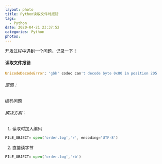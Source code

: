 ```yaml
---
layout: photo
title: Python读取文件时报错
tags:
  - Python
date: 2020-04-21 23:37:52
categories: Python
photos:
---
```

开发过程中遇到一个问题，记录一下！
<!--more-->
#### 读取文件报错
```python
UnicodeDecodeError: 'gbk' codec can't decode byte 0x80 in position 205: illegal multibyte sequence
```
###### 原因：
编码问题
###### 解决方案：
1. 读取时加入编码
```python
FILE_OBJECT= open('order.log','r', encoding='UTF-8')
```
2. 直接读字节
```python
FILE_OBJECT= open('order.log','rb')
```